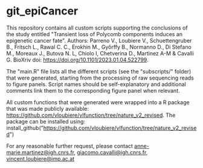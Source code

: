 # git_epiCancer

This repository contains all custom scripts supporting the conclusions of the study entitled "Transient loss of Polycomb components induces an epigenetic cancer fate".
Authors: Parreno V., Loubiere V., Schuettengruber B., Fritsch L., Rawal C. C., Erokhin M., Győrffy B., Normanno D., Di Stefano M., Moreaux J., Butova N. L, Chiolo I, Chetverina D., Martinez A-M & Cavalli G.
BioXriv doi: https://doi.org/10.1101/2023.01.04.522799.

The "main.R" file lists all the different scripts (see the "subscripts/" folder) that were generated, starting from the processing of raw sequencing reads to figure panels.
Script names should be self-explanatory and additional comments link them to the corresponding figure panel when relevant.

All custom functions that were generated were wrapped into a R package that was made publicly available: https://github.com/vloubiere/vlfunction/tree/nature_v2_revised.
The package can be installed using: install_github("https://github.com/vloubiere/vlfunction/tree/nature_v2_revised")

For any reasonable further request, please contact anne-marie.martinez@igh.cnrs.fr, giacomo.cavalli@igh.cnrs.fr, vincent.loubiere@imp.ac.at
